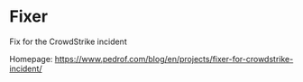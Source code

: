 # Fixer
 Fix for the CrowdStrike incident

Homepage: https://www.pedrof.com/blog/en/projects/fixer-for-crowdstrike-incident/